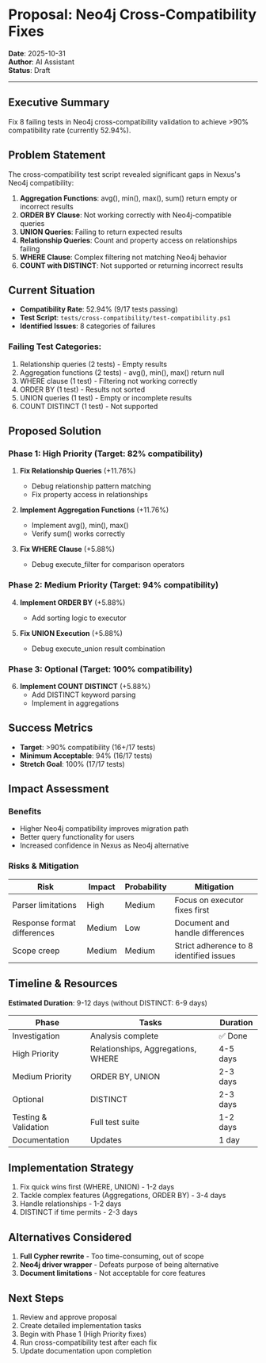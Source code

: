# Proposal: Neo4j Cross-Compatibility Fixes

**Date**: 2025-10-31  
**Author**: AI Assistant  
**Status**: Draft  

---

## Executive Summary
Fix 8 failing tests in Neo4j cross-compatibility validation to achieve >90% compatibility rate (currently 52.94%).

## Problem Statement
The cross-compatibility test script revealed significant gaps in Nexus's Neo4j compatibility:

1. **Aggregation Functions**: avg(), min(), max(), sum() return empty or incorrect results
2. **ORDER BY Clause**: Not working correctly with Neo4j-compatible queries
3. **UNION Queries**: Failing to return expected results
4. **Relationship Queries**: Count and property access on relationships failing
5. **WHERE Clause**: Complex filtering not matching Neo4j behavior
6. **COUNT with DISTINCT**: Not supported or returning incorrect results

## Current Situation
- **Compatibility Rate**: 52.94% (9/17 tests passing)
- **Test Script**: `tests/cross-compatibility/test-compatibility.ps1`
- **Identified Issues**: 8 categories of failures

### Failing Test Categories:
1. Relationship queries (2 tests) - Empty results
2. Aggregation functions (2 tests) - avg(), min(), max() return null
3. WHERE clause (1 test) - Filtering not working correctly
4. ORDER BY (1 test) - Results not sorted
5. UNION queries (1 test) - Empty or incomplete results
6. COUNT DISTINCT (1 test) - Not supported

## Proposed Solution

### Phase 1: High Priority (Target: 82% compatibility)
1. **Fix Relationship Queries** (+11.76%)
   - Debug relationship pattern matching
   - Fix property access in relationships

2. **Implement Aggregation Functions** (+11.76%)
   - Implement avg(), min(), max()
   - Verify sum() works correctly

3. **Fix WHERE Clause** (+5.88%)
   - Debug execute_filter for comparison operators

### Phase 2: Medium Priority (Target: 94% compatibility)
4. **Implement ORDER BY** (+5.88%)
   - Add sorting logic to executor

5. **Fix UNION Execution** (+5.88%)
   - Debug execute_union result combination

### Phase 3: Optional (Target: 100% compatibility)
6. **Implement COUNT DISTINCT** (+5.88%)
   - Add DISTINCT keyword parsing
   - Implement in aggregations

## Success Metrics
- **Target**: >90% compatibility (16+/17 tests)
- **Minimum Acceptable**: 94% (16/17 tests)
- **Stretch Goal**: 100% (17/17 tests)

## Impact Assessment

### Benefits
- Higher Neo4j compatibility improves migration path
- Better query functionality for users
- Increased confidence in Nexus as Neo4j alternative

### Risks & Mitigation
| Risk | Impact | Probability | Mitigation |
|------|--------|-------------|------------|
| Parser limitations | High | Medium | Focus on executor fixes first |
| Response format differences | Medium | Low | Document and handle differences |
| Scope creep | Medium | Medium | Strict adherence to 8 identified issues |

## Timeline & Resources

**Estimated Duration**: 9-12 days (without DISTINCT: 6-9 days)

| Phase | Tasks | Duration |
|-------|-------|----------|
| Investigation | Analysis complete | ✅ Done |
| High Priority | Relationships, Aggregations, WHERE | 4-5 days |
| Medium Priority | ORDER BY, UNION | 2-3 days |
| Optional | DISTINCT | 2-3 days |
| Testing & Validation | Full test suite | 1-2 days |
| Documentation | Updates | 1 day |

## Implementation Strategy
1. Fix quick wins first (WHERE, UNION) - 1-2 days
2. Tackle complex features (Aggregations, ORDER BY) - 3-4 days
3. Handle relationships - 1-2 days
4. DISTINCT if time permits - 2-3 days

## Alternatives Considered
1. **Full Cypher rewrite** - Too time-consuming, out of scope
2. **Neo4j driver wrapper** - Defeats purpose of being alternative
3. **Document limitations** - Not acceptable for core features

## Next Steps
1. Review and approve proposal
2. Create detailed implementation tasks
3. Begin with Phase 1 (High Priority fixes)
4. Run cross-compatibility test after each fix
5. Update documentation upon completion

